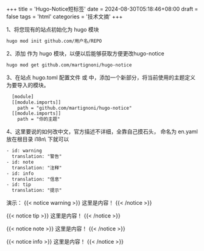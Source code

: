 +++
title = 'Hugo-Notice短标签'
date = 2024-08-30T05:18:46+08:00
draft = false
tags = 'html'
categories = '技术文摘'
+++


1、将您现有的站点初始化为 hugo 模块
``` html
hugo mod init github.com/用户名/REPO
```

2、添加 作为 hugo 模块，以便以后能够获取方便更改hugo-notice
``` html
hugo mod get github.com/martignoni/hugo-notice
```

3、在站点 hugo.toml 配置文件 或 中，添加一个新部分，将当前使用的主题定义为要导入的模块。
``` html
  [module]
  [[module.imports]]
    path = "github.com/martignoni/hugo-notice"
  [[module.imports]]
    path = "你的主题"
```
4、这里要说的如何改中文，官方描述不详细，全靠自己摸石头，  命名为 en.yaml 放在根目录 i18n\ 下就可以
``` html
- id: warning
  translation: "警告"
- id: note
  translation: "注释"
- id: info
  translation: "信息"
- id: tip
  translation: "提示"
  ```
演示：
{{< notice warning >}}
这里是内容！
{{< /notice >}}

{{< notice tip >}}
这里是内容！
{{< /notice >}}

{{< notice note >}}
这里是内容！
{{< /notice >}}

{{< notice info >}}
这里是内容！
{{< /notice >}}